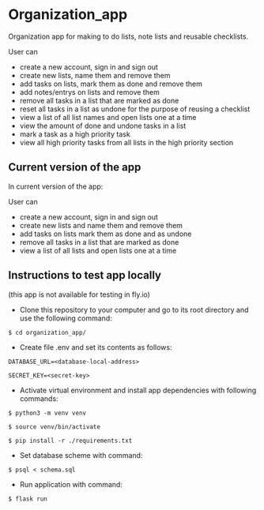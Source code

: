# Organization_app

Organization app for making to do lists, note lists and reusable checklists.

User can
* create a new account, sign in and sign out
* create new lists, name them and remove them
* add tasks on lists, mark them as done and remove them
* add notes/entrys on lists and remove them
* remove all tasks in a list that are marked as done
* reset all tasks in a list as undone for the purpose of reusing a checklist
* view a list of all list names and open lists one at a time
* view the amount of done and undone tasks in a list
* mark a task as a high priority task
* view all high priority tasks from all lists in the high priority section 

## Current version of the app

In current version of the app:

User can
* create a new account, sign in and sign out
* create new lists and name them and remove them
* add tasks on lists mark them as done and as undone
* remove all tasks in a list that are marked as done
* view a list of all lists and open lists one at a time


## Instructions to test app locally
(this app is not available for testing in fly.io)

* Clone this repository to your computer and go to its root directory and use the following command:

```$ cd organization_app/```

* Create file .env and set its contents as follows:

```DATABASE_URL=<database-local-address>```

```SECRET_KEY=<secret-key>```

* Activate virtual environment and install app dependencies with following commands:

```$ python3 -m venv venv```

```$ source venv/bin/activate```

```$ pip install -r ./requirements.txt```

* Set database scheme with command:

```$ psql < schema.sql```

* Run application with command:

```$ flask run```
